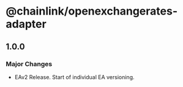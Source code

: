 # @chainlink/openexchangerates-adapter

## 1.0.0

### Major Changes

- EAv2 Release. Start of individual EA versioning.
